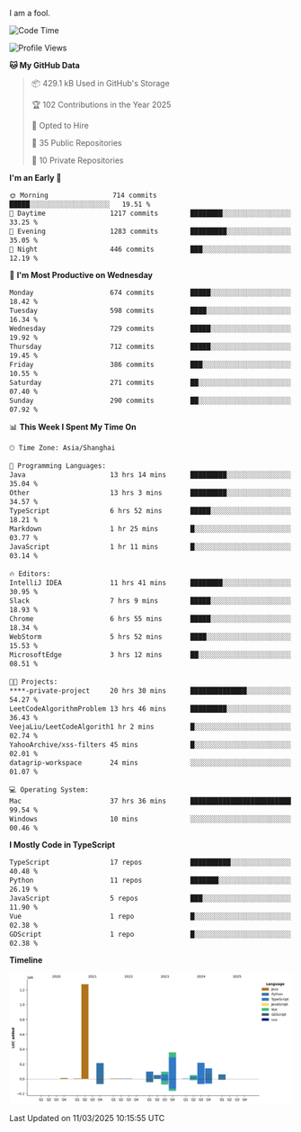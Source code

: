 I am a fool.

<!--START_SECTION:waka-->
![Code Time](http://img.shields.io/badge/Code%20Time-2%2C704%20hrs%2021%20mins-blue)

![Profile Views](http://img.shields.io/badge/Profile%20Views-4-blue)

**🐱 My GitHub Data** 

> 📦 429.1 kB Used in GitHub's Storage 
 > 
> 🏆 102 Contributions in the Year 2025
 > 
> 💼 Opted to Hire
 > 
> 📜 35 Public Repositories 
 > 
> 🔑 10 Private Repositories 
 > 
**I'm an Early 🐤** 

```text
🌞 Morning                714 commits         █████░░░░░░░░░░░░░░░░░░░░   19.51 % 
🌆 Daytime                1217 commits        ████████░░░░░░░░░░░░░░░░░   33.25 % 
🌃 Evening                1283 commits        █████████░░░░░░░░░░░░░░░░   35.05 % 
🌙 Night                  446 commits         ███░░░░░░░░░░░░░░░░░░░░░░   12.19 % 
```
📅 **I'm Most Productive on Wednesday** 

```text
Monday                   674 commits         █████░░░░░░░░░░░░░░░░░░░░   18.42 % 
Tuesday                  598 commits         ████░░░░░░░░░░░░░░░░░░░░░   16.34 % 
Wednesday                729 commits         █████░░░░░░░░░░░░░░░░░░░░   19.92 % 
Thursday                 712 commits         █████░░░░░░░░░░░░░░░░░░░░   19.45 % 
Friday                   386 commits         ███░░░░░░░░░░░░░░░░░░░░░░   10.55 % 
Saturday                 271 commits         ██░░░░░░░░░░░░░░░░░░░░░░░   07.40 % 
Sunday                   290 commits         ██░░░░░░░░░░░░░░░░░░░░░░░   07.92 % 
```


📊 **This Week I Spent My Time On** 

```text
🕑︎ Time Zone: Asia/Shanghai

💬 Programming Languages: 
Java                     13 hrs 14 mins      █████████░░░░░░░░░░░░░░░░   35.04 % 
Other                    13 hrs 3 mins       █████████░░░░░░░░░░░░░░░░   34.57 % 
TypeScript               6 hrs 52 mins       █████░░░░░░░░░░░░░░░░░░░░   18.21 % 
Markdown                 1 hr 25 mins        █░░░░░░░░░░░░░░░░░░░░░░░░   03.77 % 
JavaScript               1 hr 11 mins        █░░░░░░░░░░░░░░░░░░░░░░░░   03.14 % 

🔥 Editors: 
IntelliJ IDEA            11 hrs 41 mins      ████████░░░░░░░░░░░░░░░░░   30.95 % 
Slack                    7 hrs 9 mins        █████░░░░░░░░░░░░░░░░░░░░   18.93 % 
Chrome                   6 hrs 55 mins       █████░░░░░░░░░░░░░░░░░░░░   18.34 % 
WebStorm                 5 hrs 52 mins       ████░░░░░░░░░░░░░░░░░░░░░   15.53 % 
MicrosoftEdge            3 hrs 12 mins       ██░░░░░░░░░░░░░░░░░░░░░░░   08.51 % 

🐱‍💻 Projects: 
****-private-project     20 hrs 30 mins      ██████████████░░░░░░░░░░░   54.27 % 
LeetCodeAlgorithmProblem 13 hrs 46 mins      █████████░░░░░░░░░░░░░░░░   36.43 % 
VeejaLiu/LeetCodeAlgorith1 hr 2 mins         █░░░░░░░░░░░░░░░░░░░░░░░░   02.74 % 
YahooArchive/xss-filters 45 mins             █░░░░░░░░░░░░░░░░░░░░░░░░   02.01 % 
datagrip-workspace       24 mins             ░░░░░░░░░░░░░░░░░░░░░░░░░   01.07 % 

💻 Operating System: 
Mac                      37 hrs 36 mins      █████████████████████████   99.54 % 
Windows                  10 mins             ░░░░░░░░░░░░░░░░░░░░░░░░░   00.46 % 
```

**I Mostly Code in TypeScript** 

```text
TypeScript               17 repos            ██████████░░░░░░░░░░░░░░░   40.48 % 
Python                   11 repos            ███████░░░░░░░░░░░░░░░░░░   26.19 % 
JavaScript               5 repos             ███░░░░░░░░░░░░░░░░░░░░░░   11.90 % 
Vue                      1 repo              █░░░░░░░░░░░░░░░░░░░░░░░░   02.38 % 
GDScript                 1 repo              █░░░░░░░░░░░░░░░░░░░░░░░░   02.38 % 
```



**Timeline**

![Lines of Code chart](https://raw.githubusercontent.com/VeejaLiu/VeejaLiu/master/assets/bar_graph.png)


 Last Updated on 11/03/2025 10:15:55 UTC
<!--END_SECTION:waka-->
